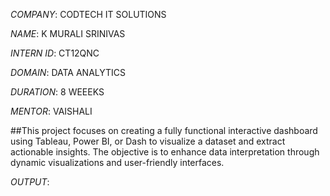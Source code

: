 *COMPANY*: CODTECH IT SOLUTIONS

*NAME*: K MURALI SRINIVAS

*INTERN ID*: CT12QNC

*DOMAIN*: DATA ANALYTICS

*DURATION*: 8 WEEEKS

*MENTOR*: VAISHALI 

##This project focuses on creating a fully functional interactive dashboard using Tableau, Power BI, or Dash to visualize a dataset and extract actionable insights. The objective is to enhance data interpretation through dynamic visualizations and user-friendly interfaces.

*OUTPUT*: 
